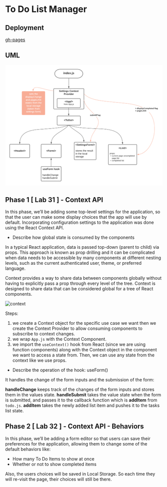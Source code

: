 # To Do List Manager

## Deployment

[gh-pages](https://hasnaa38.github.io/todo-app/)

## UML

![uml](src/UML-todo.png)

## Phase 1 [ Lab 31 ] - Context API

In this phase, we’ll be adding some top-level settings for the application, so that the user can make some display choices that the app will use by default. Incorporating configuration settings to the application was done using the React Context API.

* Describe how global state is consumed by the components

In a typical React application, data is passed top-down (parent to child) via props. This approach is known as prop drilling and it can be complicated when data needs to be accessible by many components at different nesting levels, such as the current authenticated user, theme, or preferred language.

Context provides a way to share data between components globally without having to explicitly pass a prop through every level of the tree. Context is designed to share data that can be considered global for a tree of React components.

![context](https://camo.githubusercontent.com/cb2aa4204178750ae17ff0752b6ae326d10851ef7421efe96bb6b1138a86dc69/68747470733a2f2f7777772e6361726c726970706f6e2e636f6d2f7374617469632f30643166373232643066653463326263346333643731353935646265363764642f63613638322f70726f702d6472696c6c696e672d762d636f6e746578742e706e67)

Steps:

1. we create a Context object for the specific use case we want then we create the Context Provider to allow consuming components to subscribe to context changes.
2. we wrap `App.js` with the Context Component.
3. we import the `useContext()` hook from React (since we are using function components) along with the Context object in the component we want to access a state from. Then, we can use any state from the context like we use props.  

* Describe the operation of the hook: useForm()

It handles the change of the form inputs and the submission of the form:

**handleChange** keeps track of the changes of the form inputs and stores them in the values state.
**handleSubmit** takes the value state when the form is submitted, and passes it to the callback function which is **addItem** from `todo.js`. **addItem** takes the newly added list item and pushes it to the tasks list state.

## Phase 2 [ Lab 32 ] - Context API - Behaviors

In this phase, we’ll be adding a form editor so that users can save their preferences for the application, allowing them to change some of the default behaviors like:

* How many To Do Items to show at once
* Whether or not to show completed items

Also, the users choices will be saved in Local Storage. So each time they will re-visit the page, their choices will still be there.
